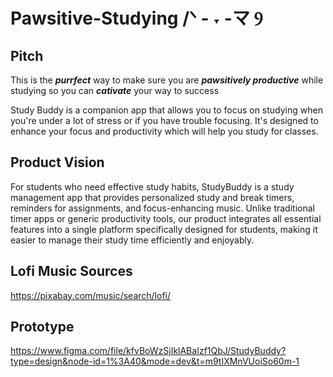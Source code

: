 # Pawsitive-Studying /ᐠ - ˕ -マ Ⳋ

## Pitch
This is the ***purrfect*** way to make sure you are ***pawsitively productive*** while studying so you can ***cativate*** your way to success

Study Buddy is a companion app that allows you to focus on studying when you're under a lot of stress or if you have trouble focusing. It's designed to enhance your focus and productivity which will help you study for classes.


## Product Vision
For students who need effective study habits, StudyBuddy is a study management app that provides personalized study and break timers, reminders for assignments, and focus-enhancing music. Unlike traditional timer apps or generic productivity tools, our product integrates all essential features into a single platform specifically designed for students, making it easier to manage their study time efficiently and enjoyably.

## Lofi Music Sources
<a>https://pixabay.com/music/search/lofi/</a>

## Prototype
https://www.figma.com/file/kfvBoWzSjIklABaIzf1QbJ/StudyBuddy?type=design&node-id=1%3A40&mode=dev&t=m9tIXMnVUoiSo60m-1
